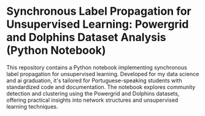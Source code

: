 # Synchronous Label Propagation for Unsupervised Learning: Powergrid and Dolphins Dataset Analysis (Python Notebook)

This repository contains a Python notebook implementing synchronous label propagation for unsupervised learning. Developed for my data science and ai graduation, it's tailored for Portuguese-speaking students with standardized code and documentation. The notebook explores community detection and clustering using the Powergrid and Dolphins datasets, offering practical insights into network structures and unsupervised learning techniques.
